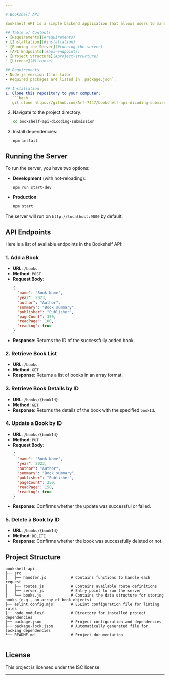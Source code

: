 ```yaml
---

# Bookshelf API

Bookshelf API is a simple backend application that allows users to manage book data, including adding, retrieving, updating, and deleting books. This project was created as part of a submission for Dicoding to practice building RESTful APIs using Node.js and Hapi.js.

## Table of Contents
- [Requirements](#requirements)
- [Installation](#installation)
- [Running the Server](#running-the-server)
- [API Endpoints](#api-endpoints)
- [Project Structure](#project-structure)
- [License](#license)

## Requirements
- Node.js version 14 or later
- Required packages are listed in `package.json`.

## Installation
1. Clone this repository to your computer:
   ```bash
   git clone https://github.com/Arf-7447/bookshelf-api-dicoding-submission.git
   ```
2. Navigate to the project directory:
   ```bash
   cd bookshelf-api-dicoding-submission
   ```
3. Install dependencies:
   ```bash
   npm install
   ```

## Running the Server
To run the server, you have two options:

- **Development** (with hot-reloading):
  ```bash
  npm run start-dev
  ```
  
- **Production**:
  ```bash
  npm start
  ```

The server will run on `http://localhost:9000` by default.

## API Endpoints
Here is a list of available endpoints in the Bookshelf API:

### 1. Add a Book
- **URL**: `/books`
- **Method**: `POST`
- **Request Body**:
  ```json
  {
    "name": "Book Name",
    "year": 2023,
    "author": "Author",
    "summary": "Book summary",
    "publisher": "Publisher",
    "pageCount": 350,
    "readPage": 100,
    "reading": true
  }
  ```
- **Response**: Returns the ID of the successfully added book.

### 2. Retrieve Book List
- **URL**: `/books`
- **Method**: `GET`
- **Response**: Returns a list of books in an array format.

### 3. Retrieve Book Details by ID
- **URL**: `/books/{bookId}`
- **Method**: `GET`
- **Response**: Returns the details of the book with the specified `bookId`.

### 4. Update a Book by ID
- **URL**: `/books/{bookId}`
- **Method**: `PUT`
- **Request Body**:
  ```json
  {
    "name": "Book Name",
    "year": 2023,
    "author": "Author",
    "summary": "Book summary",
    "publisher": "Publisher",
    "pageCount": 350,
    "readPage": 150,
    "reading": true
  }
  ```
- **Response**: Confirms whether the update was successful or failed.

### 5. Delete a Book by ID
- **URL**: `/books/{bookId}`
- **Method**: `DELETE`
- **Response**: Confirms whether the book was successfully deleted or not.

## Project Structure
```
bookshelf-api
├── src
│   ├── handler.js           # Contains functions to handle each request
│   ├── routes.js            # Contains available route definitions
│   ├── server.js            # Entry point to run the server
│   └── books.js             # Contains the data structure for storing books (e.g., an array of book objects)
├── eslint.config.mjs        # ESLint configuration file for linting rules
├── node_modules/            # Directory for installed project dependencies
├── package.json             # Project configuration and dependencies
├── package-lock.json        # Automatically generated file for locking dependencies
└── README.md                # Project documentation


```

## License
This project is licensed under the ISC license.

---
```

